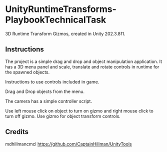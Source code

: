 # UnityRuntimeTransforms-PlaybookTechnicalTask


3D Runtime Transform Gizmos, created in Unity 202.3.8f1.

## Instructions

The project is a simple drag and drop and object manipulation application. It has a 3D menu panel and scale, translate and rotate controls in runtime for the spawned objects.

Instructions to use controls included in game.

Drag and Drop objects from the menu.

The camera has a simple controller script. 

Use left mouse click on object to turn on gizmo and right mouse click to turn off gizmo. Use gizmo for object transform controls.

## Credits

mdhillmancmcl
https://github.com/CaptainHillman/UnityTools
